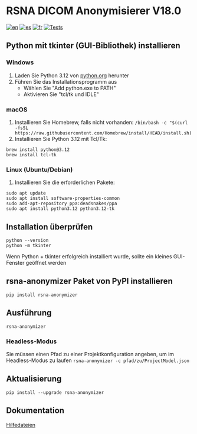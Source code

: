 # RSNA DICOM Anonymisierer V18.0
[![en](https://img.shields.io/badge/lang-en-blue.svg)](readme.md)
[![es](https://img.shields.io/badge/lang-es-blue.svg)](readme.es.md)
[![fr](https://img.shields.io/badge/lang-fr-blue.svg)](readme.fr.md)
[![Tests](https://github.com/RSNA/anonymizer/actions/workflows/tests.yaml/badge.svg)](https://github.com/RSNA/anonymizer/actions/workflows/tests.yaml)
## Python mit tkinter (GUI-Bibliothek) installieren
### Windows
1. Laden Sie Python 3.12 von [python.org](https://www.python.org/downloads/) herunter
2. Führen Sie das Installationsprogramm aus
    - Wählen Sie "Add python.exe to PATH"
    - Aktivieren Sie "tcl/tk und IDLE"
### macOS
1. Installieren Sie Homebrew, falls nicht vorhanden: `/bin/bash -c "$(curl -fsSL https://raw.githubusercontent.com/Homebrew/install/HEAD/install.sh)`
2. Installieren Sie Python 3.12 mit Tcl/Tk:
```
brew install python@3.12
brew install tcl-tk
```
### Linux (Ubuntu/Debian)
1. Installieren Sie die erforderlichen Pakete:
```
sudo apt update
sudo apt install software-properties-common
sudo add-apt-repository ppa:deadsnakes/ppa
sudo apt install python3.12 python3.12-tk
```
## Installation überprüfen
```
python --version
python -m tkinter
```
Wenn Python + tkinter erfolgreich installiert wurde, sollte ein kleines GUI-Fenster geöffnet werden
## rsna-anonymizer Paket von PyPI installieren
`pip install rsna-anonymizer`
## Ausführung
`rsna-anonymizer`
### Headless-Modus
Sie müssen einen Pfad zu einer Projektkonfiguration angeben, um im Headless-Modus zu laufen
`rsna-anonymizer -c pfad/zu/ProjectModel.json`
## Aktualisierung
`pip install --upgrade rsna-anonymizer`
## Dokumentation
[Hilfedateien](https://mdevans.github.io/anonymizer/index.html)
